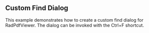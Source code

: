 ##  Custom Find Dialog 

This example demonstrates how to create a custom find dialog for RadPdfViewer. The dialog can be invoked with the Ctrl+F shortcut.

[//]: <keywords: replace, inherit, modify,search>